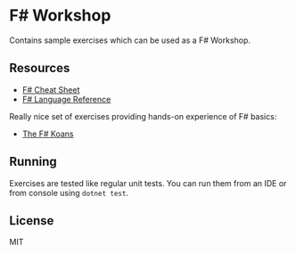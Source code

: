 # F# Workshop

Contains sample exercises which can be used as a F# Workshop.

## Resources

* [F# Cheat Sheet](http://dungpa.github.io/fsharp-cheatsheet/)
* [F# Language Reference](https://docs.microsoft.com/en-us/dotnet/fsharp/language-reference/)

Really nice set of exercises providing hands-on experience of F# basics:

* [The F# Koans](https://github.com/ChrisMarinos/FSharpKoans/)

## Running

Exercises are tested like regular unit tests. You can run them from an IDE
or from console using `dotnet test`.

## License

MIT